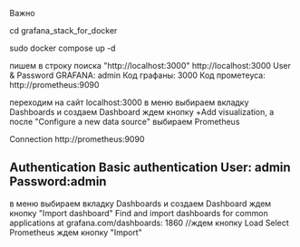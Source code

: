 Важно

cd grafana_stack_for_docker 

sudo docker compose up -d

пишем в строку поиска "http://localhost:3000"
http://localhost:3000
User & Password GRAFANA: admin
Код графаны: 3000
Код прометеуса: http://prometheus:9090

переходим на сайт localhost:3000
в меню выбираем вкладку Dashboards и создаем Dashboard
ждем кнопку +Add visualization, а после "Configure a new data source"
выбираем Prometheus

Connection
http://prometheus:9090

Authentication
Basic authentication
User: admin
Password:admin
---------------------------------------------
в меню выбираем вкладку Dashboards и создаем Dashboard
ждем кнопку "Import dashboard"
Find and import dashboards for common applications at grafana.com/dashboards: 1860  //ждем кнопку Load
Select Prometheus
ждем кнопку "Import"
